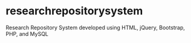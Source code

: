 # researchrepositorysystem
Research Repository System developed using HTML, jQuery, Bootstrap, PHP, and MySQL

